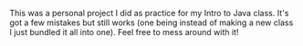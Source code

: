 This was a personal project I did as practice for my Intro to Java class. It's got a few mistakes but still works (one being instead of making a new class I just bundled it all into one).
Feel free to mess around with it!
